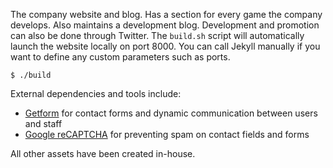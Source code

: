 The company website and blog. Has a section for every game the company develops. Also maintains a development blog. 
Development and promotion can also be done through Twitter.
The `build.sh` script will automatically launch the website locally on port 8000. 
You can call Jekyll manually if you want to define any custom parameters such as ports.

```Shell
$ ./build
```

External dependencies and tools include:

- [Getform](https://getform.io/) for contact forms and dynamic communication between users and staff
- [Google reCAPTCHA](https://www.google.com/recaptcha) for preventing spam on contact fields and forms

All other assets have been created in-house. 
